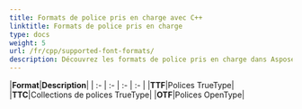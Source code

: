 ```yaml
---
title: Formats de police pris en charge avec C++
linktitle: Formats de police pris en charge
type: docs
weight: 5
url: /fr/cpp/supported-font-formats/
description: Découvrez les formats de police pris en charge dans Aspose.Cells for C++.
---
```


|**Format**|**Description**|
| :- | :- | :- | :- |
|**TTF**|Polices TrueType|
|**TTC**|Collections de polices TrueType|
|**OTF**|Polices OpenType|
